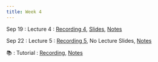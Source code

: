 ```yaml
---
title: Week 4
---
```


Sep 19
: Lecture 4
  : [Recording 4](https://hku.zoom.us/rec/play/HlmS-iVOCdkL33tp6zI7qxDthig53GdJIeV7hdPAVGi9hQ-m-nDHjerU7V0eAMrqZINJlD7KPkNdrnQ2.pbtIxBLnAJ7CkAtr), [Slides](https://docs.google.com/presentation/d/11P7BJ03pexNiD7rEEobL_EEuOIGvT01v7fqVRivg7q0/edit?usp=sharing&resourcekey=0-TjruJv6lOhOFqfjWX6bnZQ), [Notes](https://colab.research.google.com/drive/1qFXbqDUihQFHcT5acHZ4fwTte6LNpxFf?usp=sharing)
 
Sep 22
: Lecture 5
  : [Recording 5](https://hku.zoom.us/rec/play/fWyUV01naXMt6ks8nqMTFQ1pEyJsTYGwfcwWfnEaBD7EyDj9vTes7T_FZxOn6LHR5ugIujxplLr6RMO6.TOW-EAi1naRhKoqc), No Lecture Slides, [Notes](https://colab.research.google.com/drive/1A50u7tCd3uovQ2GUjn2v1rMXfpKBQ5sf?usp=sharing)
 
 📚
: Tutorial
  : [Recording](https://hku.zoom.us/rec/share/xDUGond6jty_i6GyzxPrY37CRRQwCoKj1-zjjY2xD_eONnPfGK4u5xbapul9fZ7T.FLiadyMqlxwfK3Hz?startTime=1663993459000), [Notes](https://colab.research.google.com/drive/1Lpp9g7CEfgaCyRklaQl5PfYq84D_WQB5?usp=sharing)